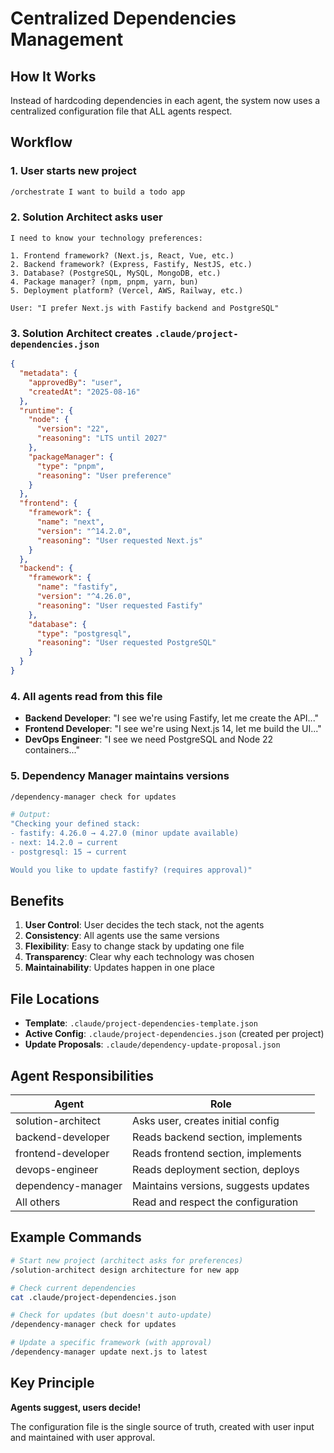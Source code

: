 # Centralized Dependencies Management

## How It Works

Instead of hardcoding dependencies in each agent, the system now uses a centralized configuration file that ALL agents respect.

## Workflow

### 1. User starts new project
```bash
/orchestrate I want to build a todo app
```

### 2. Solution Architect asks user
```
I need to know your technology preferences:

1. Frontend framework? (Next.js, React, Vue, etc.)
2. Backend framework? (Express, Fastify, NestJS, etc.)  
3. Database? (PostgreSQL, MySQL, MongoDB, etc.)
4. Package manager? (npm, pnpm, yarn, bun)
5. Deployment platform? (Vercel, AWS, Railway, etc.)

User: "I prefer Next.js with Fastify backend and PostgreSQL"
```

### 3. Solution Architect creates `.claude/project-dependencies.json`
```json
{
  "metadata": {
    "approvedBy": "user",
    "createdAt": "2025-08-16"
  },
  "runtime": {
    "node": {
      "version": "22",
      "reasoning": "LTS until 2027"
    },
    "packageManager": {
      "type": "pnpm",
      "reasoning": "User preference"
    }
  },
  "frontend": {
    "framework": {
      "name": "next",
      "version": "^14.2.0",
      "reasoning": "User requested Next.js"
    }
  },
  "backend": {
    "framework": {
      "name": "fastify",
      "version": "^4.26.0",
      "reasoning": "User requested Fastify"
    },
    "database": {
      "type": "postgresql",
      "reasoning": "User requested PostgreSQL"
    }
  }
}
```

### 4. All agents read from this file
- **Backend Developer**: "I see we're using Fastify, let me create the API..."
- **Frontend Developer**: "I see we're using Next.js 14, let me build the UI..."
- **DevOps Engineer**: "I see we need PostgreSQL and Node 22 containers..."

### 5. Dependency Manager maintains versions
```bash
/dependency-manager check for updates

# Output:
"Checking your defined stack:
- fastify: 4.26.0 → 4.27.0 (minor update available)
- next: 14.2.0 → current
- postgresql: 15 → current

Would you like to update fastify? (requires approval)"
```

## Benefits

1. **User Control**: User decides the tech stack, not the agents
2. **Consistency**: All agents use the same versions
3. **Flexibility**: Easy to change stack by updating one file
4. **Transparency**: Clear why each technology was chosen
5. **Maintainability**: Updates happen in one place

## File Locations

- **Template**: `.claude/project-dependencies-template.json`
- **Active Config**: `.claude/project-dependencies.json` (created per project)
- **Update Proposals**: `.claude/dependency-update-proposal.json`

## Agent Responsibilities

| Agent | Role |
|-------|------|
| solution-architect | Asks user, creates initial config |
| backend-developer | Reads backend section, implements |
| frontend-developer | Reads frontend section, implements |
| devops-engineer | Reads deployment section, deploys |
| dependency-manager | Maintains versions, suggests updates |
| All others | Read and respect the configuration |

## Example Commands

```bash
# Start new project (architect asks for preferences)
/solution-architect design architecture for new app

# Check current dependencies
cat .claude/project-dependencies.json

# Check for updates (but doesn't auto-update)
/dependency-manager check for updates

# Update a specific framework (with approval)
/dependency-manager update next.js to latest
```

## Key Principle

**Agents suggest, users decide!**

The configuration file is the single source of truth, created with user input and maintained with user approval.